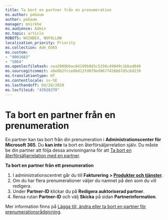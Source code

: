 ```yaml
---
title: Ta bort en partner från en prenumeration
ms.author: pebaum
author: pebaum
manager: mnirkhe
ms.audience: Admin
ms.topic: article
ROBOTS: NOINDEX, NOFOLLOW
localization_priority: Priority
ms.collection: Adm_O365
ms.custom:
- "9001683"
- "5064"
ms.openlocfilehash: cea3980bbac64109b8d3c5258c49849c1bbad848
ms.sourcegitcommit: a9e6b2fcce8bd12fd079ed967f426b67d5c6d239
ms.translationtype: HT
ms.contentlocale: sv-SE
ms.lasthandoff: 04/28/2020
ms.locfileid: "43928370"
---
```

# <a name="remove-a-partner-from-a-subscription"></a>Ta bort en partner från en prenumeration

En partner kan tas bort från din prenumeration i **Administrationscenter för Microsoft 365**. Du **kan inte** ta bort en återförsäljarrelation själv. Du måste be din partner att följa dessa anvisningarna för att [Ta bort en återförsäljarrelation med en partner](https://docs.microsoft.com/partner-center/remove-a-relationship).

**Ta bort en partner från ett prenumeration**

1. I administrationscentret går du till **Fakturering > [Produkter och tjänster](https://go.microsoft.com/fwlink/p/?linkid=842054)**.
2. Om du har flera prenumerationer väljer du namnet på den som du vill redigera.
3. Under **Partner-ID** klickar du på **Redigera auktoriserad partner**.
4. Rensa rutan **Partner-ID** och välj **Skicka** på sidan **Partnerinformation**.

Mer information finns på [Lägga till, ändra eller ta bort en partner för prenumerationsrådgivning](https://docs.microsoft.com/microsoft-365/admin/misc/add-partner?view=o365-worldwide).
